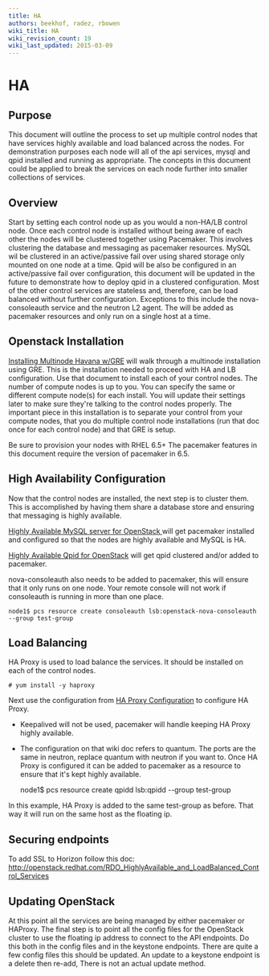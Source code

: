 ```yaml
---
title: HA
authors: beekhof, radez, rbowen
wiki_title: HA
wiki_revision_count: 19
wiki_last_updated: 2015-03-09
---
```


# HA

## Purpose

This document will outline the process to set up multiple control nodes that have services highly available and load balanced across the nodes. For demonstration purposes each node will all of the api services, mysql and qpid installed and running as appropriate. The concepts in this document could be applied to break the services on each node further into smaller collections of services.

## Overview

Start by setting each control node up as you would a non-HA/LB control node. Once each control node is installed without being aware of each other the nodes will be clustered together using Pacemaker. This involves clustering the database and messaging as pacemaker resources. MySQL wil be clustered in an active/passive fail over using shared storage only mounted on one node at a time. Qpid will be also be configured in an active/passive fail over configuration, this document will be updated in the future to demonstrate how to deploy qpid in a clustered configuration. Most of the other control services are stateless and, therefore, can be load balanced without further configuration. Exceptions to this include the nova-consoleauth service and the neutron L2 agent. The will be added as pacemaker resources and only run on a single host at a time.

## Openstack Installation

[ Installing Multinode Havana w/GRE](GettingStartedHavana_w_GRE) will walk through a multinode installation using GRE. This is the installation needed to proceed with HA and LB configuration. Use that document to install each of your control nodes. The number of compute nodes is up to you. You can specify the same or different compute node(s) for each install. You will update their settings later to make sure they're talking to the control nodes properly. The important piece in this installation is to separate your control from your compute nodes, that you do multiple control node installations (run that doc once for each control node) and that GRE is setup.

Be sure to provision your nodes with RHEL 6.5+
The pacemaker features in this document require the version of pacemaker in 6.5.

## High Availability Configuration

Now that the control nodes are installed, the next step is to cluster them. This is accomplished by having them share a database store and ensuring that messaging is highly available.

[ Highly Available MySQL server for OpenStack ](Highly_Available_MySQL_server_for_OpenStack) will get pacemaker installed and configured so that the nodes are highly available and MySQL is HA.

[ Highly Available Qpid for OpenStack](Highly_Available_Qpid_for_OpenStack) will get qpid clustered and/or added to pacemaker.

nova-consoleauth also needs to be added to pacemaker, this will ensure that it only runs on one node. Your remote console will not work if consoleauth is running in more than one place.

    node1$ pcs resource create consoleauth lsb:openstack-nova-consoleauth --group test-group

## Load Balancing

HA Proxy is used to load balance the services. It should be installed on each of the control nodes.

    # yum install -y haproxy

Next use the configuration from [ HA Proxy Configuration](Load_Balance_OpenStack_API#HAProxy) to configure HA Proxy.
* Keepalived will not be used, pacemaker will handle keeping HA Proxy highly available.
* The configuration on that wiki doc refers to quantum. The ports are the same in neutron, replace quantum with neutron if you want to.
 Once HA Proxy is configured it can be added to pacemaker as a resource to ensure that it's kept highly available.

    node1$ pcs resource create qpidd lsb:qpidd --group test-group

In this example, HA Proxy is added to the same test-group as before. That way it will run on the same host as the floating ip.

## Securing endpoints

To add SSL to Horizon follow this doc:
<http://openstack.redhat.com/RDO_HighlyAvailable_and_LoadBalanced_Control_Services>

## Updating OpenStack

At this point all the services are being managed by either pacemaker or HAProxy. The final step is to point all the config files for the OpenStack cluster to use the floating ip address to connect to the API endpoints. Do this both in the config files and in the keystone endpoints. There are quite a few config files this should be updated. An update to a keystone endpoint is a delete then re-add, There is not an actual update method.
